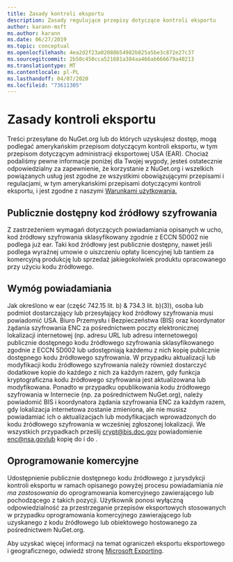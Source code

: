 ```yaml
---
title: Zasady kontroli eksportu
description: Zasady regulujące przepisy dotyczące kontroli eksportu
author: karann-msft
ms.author: karann
ms.date: 06/27/2019
ms.topic: conceptual
ms.openlocfilehash: 4ea2d2f23a02088b54982b825a5be3c872e27c37
ms.sourcegitcommit: 2b50c450cca521681a384aa466ab666679a40213
ms.translationtype: MT
ms.contentlocale: pl-PL
ms.lasthandoff: 04/07/2020
ms.locfileid: "73611305"
---
```

# <a name="export-control-policy"></a>Zasady kontroli eksportu

Treści przesyłane do NuGet.org lub do których uzyskujesz dostęp, mogą podlegać amerykańskim przepisom dotyczącym kontroli eksportu, w tym przepisom dotyczącym administracji eksportowej USA (EAR).  Chociaż podaliśmy pewne informacje poniżej dla Twojej wygody, jesteś ostatecznie odpowiedzialny za zapewnienie, że korzystanie z NuGet.org i wszelkich powiązanych usług jest zgodne ze wszystkimi obowiązującymi przepisami i regulacjami, w tym amerykańskimi przepisami dotyczącymi kontroli eksportu, i jest zgodne z naszymi [Warunkami użytkowania.](https://www.nuget.org/policies/Terms)

## <a name="publicly-available-encryption-source-code"></a>Publicznie dostępny kod źródłowy szyfrowania

Z zastrzeżeniem wymagań dotyczących powiadamiania opisanych w ucho, kod źródłowy szyfrowania sklasyfikowany zgodnie z ECCN 5D002 nie podlega już ear.  Taki kod źródłowy jest publicznie dostępny, nawet jeśli podlega wyraźnej umowie o uiszczeniu opłaty licencyjnej lub tantiem za komercyjną produkcję lub sprzedaż jakiegokolwiek produktu opracowanego przy użyciu kodu źródłowego.

## <a name="notification-requirement"></a>Wymóg powiadamiania

Jak określono w ear (część 742.15 lit. b) & 734.3 lit. b)(3)), osoba lub podmiot dostarczający lub przesyłający kod źródłowy szyfrowania musi powiadomić USA. Biuro Przemysłu i Bezpieczeństwa (BIS) oraz koordynator żądania szyfrowania ENC za pośrednictwem poczty elektronicznej lokalizacji internetowej (np. adresu URL lub adresu internetowego) publicznie dostępnego kodu źródłowego szyfrowania sklasyfikowanego zgodnie z ECCN 5D002 lub udostępniają każdemu z nich kopię publicznie dostępnego kodu źródłowego szyfrowania. W przypadku aktualizacji lub modyfikacji kodu źródłowego szyfrowania należy również dostarczyć dodatkowe kopie do każdego z nich za każdym razem, gdy funkcja kryptograficzna kodu źródłowego szyfrowania jest aktualizowana lub modyfikowana. Ponadto w przypadku opublikowania kodu źródłowego szyfrowania w Internecie (np. za pośrednictwem NuGet.org), należy powiadomić BIS i koordynatora żądania szyfrowania ENC za każdym razem, gdy lokalizacja internetowa zostanie zmieniona, ale nie musisz powiadamiać ich o aktualizacjach lub modyfikacjach wprowadzonych do kodu źródłowego szyfrowania w wcześniej zgłoszonej lokalizacji. We wszystkich przypadkach prześlij crypt@bis.doc.gov powiadomienie enc@nsa.govlub kopię do i do .

## <a name="commerical-software"></a>Oprogramowanie komercyjne

Udostępnienie publicznie dostępnego kodu źródłowego z jurysdykcji kontroli eksportu w ramach opisanego powyżej procesu powiadamiania *nie ma zastosowania* do oprogramowania komercyjnego zawierającego lub pochodzącego z takich pozycji.  Użytkownik ponosi wyłączną odpowiedzialność za przestrzeganie przepisów eksportowych stosowanych w przypadku oprogramowania komercyjnego zawierającego lub uzyskanego z kodu źródłowego lub obiektowego hostowanego za pośrednictwem NuGet.org.

Aby uzyskać więcej informacji na temat ograniczeń eksportu eksportowego i geograficznego, odwiedź stronę [Microsoft Exporting](https://www.microsoft.com/exporting).

